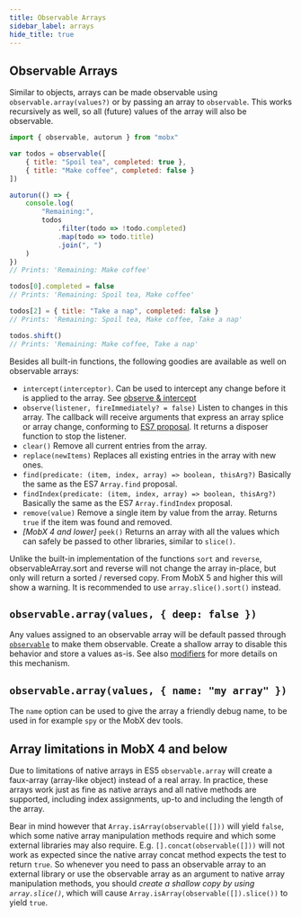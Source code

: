 ```yaml
---
title: Observable Arrays
sidebar_label: arrays
hide_title: true
---
```


## Observable Arrays

<div id='codefund'></div>

Similar to objects, arrays can be made observable using `observable.array(values?)` or by passing an array to `observable`.
This works recursively as well, so all (future) values of the array will also be observable.

```javascript
import { observable, autorun } from "mobx"

var todos = observable([
    { title: "Spoil tea", completed: true },
    { title: "Make coffee", completed: false }
])

autorun(() => {
    console.log(
        "Remaining:",
        todos
            .filter(todo => !todo.completed)
            .map(todo => todo.title)
            .join(", ")
    )
})
// Prints: 'Remaining: Make coffee'

todos[0].completed = false
// Prints: 'Remaining: Spoil tea, Make coffee'

todos[2] = { title: "Take a nap", completed: false }
// Prints: 'Remaining: Spoil tea, Make coffee, Take a nap'

todos.shift()
// Prints: 'Remaining: Make coffee, Take a nap'
```

Besides all built-in functions, the following goodies are available as well on observable arrays:

-   `intercept(interceptor)`. Can be used to intercept any change before it is applied to the array. See [observe & intercept](observe.md)
-   `observe(listener, fireImmediately? = false)` Listen to changes in this array. The callback will receive arguments that express an array splice or array change, conforming to [ES7 proposal](https://developer.mozilla.org/en-US/docs/Web/JavaScript/Reference/Global_Objects/Array/observe). It returns a disposer function to stop the listener.
-   `clear()` Remove all current entries from the array.
-   `replace(newItems)` Replaces all existing entries in the array with new ones.
-   `find(predicate: (item, index, array) => boolean, thisArg?)` Basically the same as the ES7 `Array.find` proposal.
-   `findIndex(predicate: (item, index, array) => boolean, thisArg?)` Basically the same as the ES7 `Array.findIndex` proposal.
-   `remove(value)` Remove a single item by value from the array. Returns `true` if the item was found and removed.
-   _[MobX 4 and lower]_ `peek()` Returns an array with all the values which can safely be passed to other libraries, similar to `slice()`.

Unlike the built-in implementation of the functions `sort` and `reverse`, observableArray.sort and reverse will not change the array in-place, but only will return a sorted / reversed copy. From MobX 5 and higher this will show a warning. It is recommended to use `array.slice().sort()` instead.

## `observable.array(values, { deep: false })`

Any values assigned to an observable array will be default passed through [`observable`](observable.md) to make them observable.
Create a shallow array to disable this behavior and store a values as-is. See also [modifiers](modifiers.md) for more details on this mechanism.

## `observable.array(values, { name: "my array" })`

The `name` option can be used to give the array a friendly debug name, to be used in for example `spy` or the MobX dev tools.

## Array limitations in MobX 4 and below

Due to limitations of native arrays in ES5 `observable.array` will create a faux-array (array-like object) instead of a real array.
In practice, these arrays work just as fine as native arrays and all native methods are supported, including index assignments, up-to and including the length of the array.

Bear in mind however that `Array.isArray(observable([]))` will yield `false`, which some native array manipulation methods require and which some external libraries may also require.
E.g. `[].concat(observable([]))` will not work as expected since the native array concat method expects the test to return `true`.
So whenever you need to pass an observable array to an external library or use the observable array as an argument to native array manipulation methods, you should _create a shallow copy by using `array.slice()`_, which will cause `Array.isArray(observable([]).slice())` to yield `true`.
